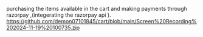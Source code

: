 purchasing the items available in the cart  and making payments through razorpay  ,(integerating the razorpay api ).
https://github.com/demon07101845/cart/blob/main/Screen%20Recording%202024-11-19%20100735.zip
